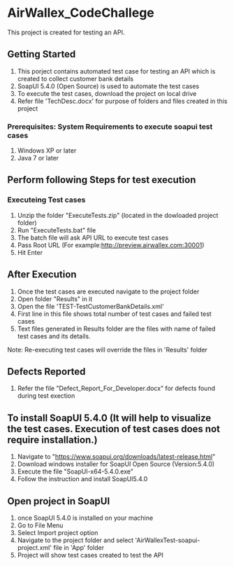 # AirWallex_CodeChallege
This project is created for testing an API.

## Getting Started
  1. This porject contains automated test case for testing an API which is created to collect customer bank details
  2. SoapUI 5.4.0 (Open Source) is used to automate the test cases
  3. To execute the test cases, download the project on local drive 
  4. Refer file 'TechDesc.docx' for purpose of folders and files created in this project
  
### Prerequisites: System Requirements to execute soapui test cases
  1. Windows XP or later <br>
  2. Java 7 or later <br>

## Perform following Steps for test execution
  ### Executeing Test cases
  1. Unzip the folder "ExecuteTests.zip" (located in the dowloaded project folder)
  2. Run "ExecuteTests.bat" file 
  3. The batch file will ask API URL to execute test cases
  4. Pass Root URL (For example:http://preview.airwallex.com:30001)
  5. Hit Enter  

## After Execution
   1. Once the test cases are executed navigate to the project folder
   2. Open folder "Results" in it
   3. Open the file 'TEST-TestCustomerBankDetails.xml'
   4. First line in this file shows total number of test cases and failed test cases
   5. Text files generated in Results folder are the files with name of failed test cases and its details.
   
   Note: Re-executing test cases will override the files in 'Results' folder

## Defects Reported
  1. Refer the file "Defect_Report_For_Developer.docx" for defects found during test exection

## To install SoapUI 5.4.0 (It will help to visualize the test cases. Execution of test cases does not require installation.) 
  1. Navigate to "https://www.soapui.org/downloads/latest-release.html"
  2. Download windows installer for SoapUI Open Source (Version:5.4.0)
  3. Execute the file "SoapUI-x64-5.4.0.exe"
  4. Follow the instruction and install SoapUI5.4.0
  
## Open project in SoapUI
  1. once SoapUI 5.4.0 is installed on your machine
  2. Go to File Menu
  3. Select Import project option
  4. Navigate to the project folder and select 'AirWallexTest-soapui-project.xml' file in 'App' folder
  5. Project will show test cases created to test the API
  
    
  
  
